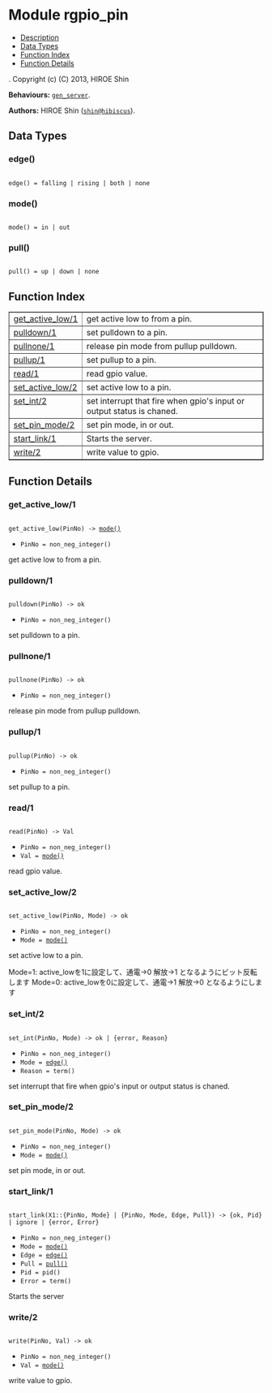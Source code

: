 

# Module rgpio_pin #
* [Description](#description)
* [Data Types](#types)
* [Function Index](#index)
* [Function Details](#functions)


.
Copyright (c) (C) 2013, HIROE Shin

__Behaviours:__ [`gen_server`](gen_server.md).

__Authors:__ HIROE Shin ([`shin@hibiscus`](mailto:shin@hibiscus)).

<a name="types"></a>

## Data Types ##




### <a name="type-edge">edge()</a> ###



<pre><code>
edge() = falling | rising | both | none
</code></pre>





### <a name="type-mode">mode()</a> ###



<pre><code>
mode() = in | out
</code></pre>





### <a name="type-pull">pull()</a> ###



<pre><code>
pull() = up | down | none
</code></pre>


<a name="index"></a>

## Function Index ##


<table width="100%" border="1" cellspacing="0" cellpadding="2" summary="function index"><tr><td valign="top"><a href="#get_active_low-1">get_active_low/1</a></td><td>get active low to from a pin.</td></tr><tr><td valign="top"><a href="#pulldown-1">pulldown/1</a></td><td>set pulldown to a pin.</td></tr><tr><td valign="top"><a href="#pullnone-1">pullnone/1</a></td><td>release pin mode from pullup pulldown.</td></tr><tr><td valign="top"><a href="#pullup-1">pullup/1</a></td><td>set pullup to a pin.</td></tr><tr><td valign="top"><a href="#read-1">read/1</a></td><td>read gpio value.</td></tr><tr><td valign="top"><a href="#set_active_low-2">set_active_low/2</a></td><td>set active low to a pin.</td></tr><tr><td valign="top"><a href="#set_int-2">set_int/2</a></td><td>set interrupt that fire when gpio's input or output status is chaned.</td></tr><tr><td valign="top"><a href="#set_pin_mode-2">set_pin_mode/2</a></td><td>set pin mode, in or out.</td></tr><tr><td valign="top"><a href="#start_link-1">start_link/1</a></td><td>Starts the server.</td></tr><tr><td valign="top"><a href="#write-2">write/2</a></td><td>write value to gpio.</td></tr></table>


<a name="functions"></a>

## Function Details ##

<a name="get_active_low-1"></a>

### get_active_low/1 ###


<pre><code>
get_active_low(PinNo) -&gt; <a href="#type-mode">mode()</a>
</code></pre>

<ul class="definitions"><li><code>PinNo = non_neg_integer()</code></li></ul>

get active low to from a pin.
<a name="pulldown-1"></a>

### pulldown/1 ###


<pre><code>
pulldown(PinNo) -&gt; ok
</code></pre>

<ul class="definitions"><li><code>PinNo = non_neg_integer()</code></li></ul>

set pulldown to a pin.
<a name="pullnone-1"></a>

### pullnone/1 ###


<pre><code>
pullnone(PinNo) -&gt; ok
</code></pre>

<ul class="definitions"><li><code>PinNo = non_neg_integer()</code></li></ul>

release pin mode from pullup pulldown.
<a name="pullup-1"></a>

### pullup/1 ###


<pre><code>
pullup(PinNo) -&gt; ok
</code></pre>

<ul class="definitions"><li><code>PinNo = non_neg_integer()</code></li></ul>

set pullup to a pin.
<a name="read-1"></a>

### read/1 ###


<pre><code>
read(PinNo) -&gt; Val
</code></pre>

<ul class="definitions"><li><code>PinNo = non_neg_integer()</code></li><li><code>Val = <a href="#type-mode">mode()</a></code></li></ul>

read gpio value.
<a name="set_active_low-2"></a>

### set_active_low/2 ###


<pre><code>
set_active_low(PinNo, Mode) -&gt; ok
</code></pre>

<ul class="definitions"><li><code>PinNo = non_neg_integer()</code></li><li><code>Mode = <a href="#type-mode">mode()</a></code></li></ul>


set active low to a pin.


Mode=1: active_lowを1に設定して、通電->0 解放->1 となるようにビット反転します
Mode=0: active_lowを0に設定して、通電->1 解放->0 となるようにします
<a name="set_int-2"></a>

### set_int/2 ###


<pre><code>
set_int(PinNo, Mode) -&gt; ok | {error, Reason}
</code></pre>

<ul class="definitions"><li><code>PinNo = non_neg_integer()</code></li><li><code>Mode = <a href="#type-edge">edge()</a></code></li><li><code>Reason = term()</code></li></ul>

set interrupt that fire when gpio's input or output status is chaned.
<a name="set_pin_mode-2"></a>

### set_pin_mode/2 ###


<pre><code>
set_pin_mode(PinNo, Mode) -&gt; ok
</code></pre>

<ul class="definitions"><li><code>PinNo = non_neg_integer()</code></li><li><code>Mode = <a href="#type-mode">mode()</a></code></li></ul>

set pin mode, in or out.
<a name="start_link-1"></a>

### start_link/1 ###


<pre><code>
start_link(X1::{PinNo, Mode} | {PinNo, Mode, Edge, Pull}) -&gt; {ok, Pid} | ignore | {error, Error}
</code></pre>

<ul class="definitions"><li><code>PinNo = non_neg_integer()</code></li><li><code>Mode = <a href="#type-mode">mode()</a></code></li><li><code>Edge = <a href="#type-edge">edge()</a></code></li><li><code>Pull = <a href="#type-pull">pull()</a></code></li><li><code>Pid = pid()</code></li><li><code>Error = term()</code></li></ul>

Starts the server
<a name="write-2"></a>

### write/2 ###


<pre><code>
write(PinNo, Val) -&gt; ok
</code></pre>

<ul class="definitions"><li><code>PinNo = non_neg_integer()</code></li><li><code>Val = <a href="#type-mode">mode()</a></code></li></ul>

write value to gpio.
